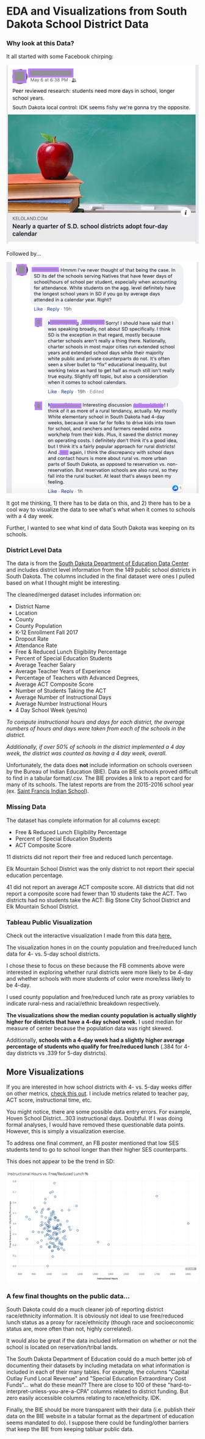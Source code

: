 # EDA and Visualizations from South Dakota School District Data

### Why look at this Data?

It all started with some Facebook chirping:

![](images/i1.png)

Followed by...

![](images/i2.png)

It got me thinking, 1) there has to be data on this, and 2) there has to be a cool way to visualize the data to see what's what when it comes to schools with a 4 day week.

Further, I wanted to see what kind of data South Dakota was keeping on its schools.

### District Level Data

The data is from the [South Dakota Department of Education Data Center](https://doe.sd.gov/data.aspx) and includes district level information from the 149 public school districts in South Dakota. The columns included in the final dataset were ones I pulled based on what I thought might be interesting.

The cleaned/merged dataset includes information on:
* District Name
* Location
* County
* County Population
* K-12 Enrollment Fall 2017
* Dropout Rate
* Attendance Rate
* Free & Reduced Lunch Eligibility Percentage
* Percent of Special Education Students
* Average Teacher Salary
* Average Teacher Years of Experience
* Percentage of Teachers with Advanced Degrees,
* Average ACT Composite Score
* Number of Students Taking the ACT
* Average Number of Instructional Days
* Average Number Instructional Hours
* 4 Day School Week (yes/no)

*To compute instructional hours and days for each district, the average numbers of hours and days were taken from each of the schools in the district.*

*Additionally, if over 50% of schools in the district implemented a 4 day week, the district was counted as having a 4 day week, overall.*

Unfortunately, the data does **not** include information on schools overseen by the Bureau of Indian Education (BIE). Data on BIE schools proved difficult to find in a tabular format/.csv. The BIE provides a link to a report card for many of its schools. The latest reports are from the 2015-2016 school year (ex. [Saint Francis Indian School](https://www.bie.edu/cs/groups/xbie/documents/text/idc2-074499.pdf)).

### Missing Data

The dataset has complete information for all columns except:

* Free & Reduced Lunch Eligibility Percentage
* Percent of Special Education Students
* ACT Composite Score

11 districts did not report their free and reduced lunch percentage.

Elk Mountain School District was the only district to not report their special education percentage.

41 did not report an average ACT composite score. All districts that did not report a composite score had fewer than 10 students take the ACT. Two districts had no students take the ACT: Big Stone City School District and Elk Mountain School District.

### Tableau Public Visualization

Check out the interactive visualization I made from this data [here.](https://public.tableau.com/profile/sarah.o.neil#!/vizhome/SDSchoolDistrict-LevelDataDashboard/Dashboard12)

The visualization hones in on the county population and free/reduced lunch data for 4- vs. 5-day school districts.

I chose these to focus on these because the FB comments above were interested in exploring whether rural districts were more likely to be 4-day and whether schools with more students of color were more/less likely to be 4-day.

I used county population and free/reduced lunch rate as proxy variables to indicate rural-ness and racial/ethnic breakdown respectively.

**The visualizations show the median county population is actually slightly higher for districts that have a 4-day school week.** I used median for measure of center because the population data was right skewed.

Additionally, **schools with a 4-day week had a slightly higher average percentage of students who qualify for free/reduced lunch** (.384 for 4-day districts vs .339 for 5-day districts).

## More Visualizations

If you are interested in how school districts with 4- vs. 5-day weeks differ on other metrics, [check this out](https://public.tableau.com/profile/sarah.o.neil#!/vizhome/SDSchoolDistrict-LevelDatastory/Story1). I include metrics related to teacher pay, ACT score, instructional time, etc.  

You might notice, there are some possible data entry errors. For example, Hoven School District...303 instructional days. Doubtful. If I was doing formal analyses, I would have removed these questionable data points. However, this is simply a visualization exercise.

To address one final comment, an FB poster mentioned that low SES students tend to go to school longer than their higher SES counterparts.

This does not appear to be the trend in SD:

![](images/corr.png)

### A few final thoughts on the public data...

South Dakota could do a much cleaner job of reporting district race/ethnicity information. It is obviously not ideal to use free/reduced lunch status as a proxy for race/ethnicity (though race and socioeconomic status are, more often than not, highly correlated).

It would also be great if the data included information on whether or not the school is located on reservation/tribal lands.

The South Dakota Department of Education could do a much better job of documenting their datasets by including metadata on what information is included in each of their many tables. For example, the columns "Capital Outlay Fund Local Revenue" and "Special Education Extraordinary Cost Funds"... what do these mean?? There are close to 100 of these "hard-to-interpret-unless-you-are-a-CPA" columns related to district funding. But zero easily accessible columns relating to race/ethnicity. IDK.

Finally, the BIE should be more transparent with their data (i.e. publish their data on the BIE website in a tabular format as the department of education seems mandated to do). I suppose there could be funding/other barriers that keep the BIE from keeping tabluar public data.
